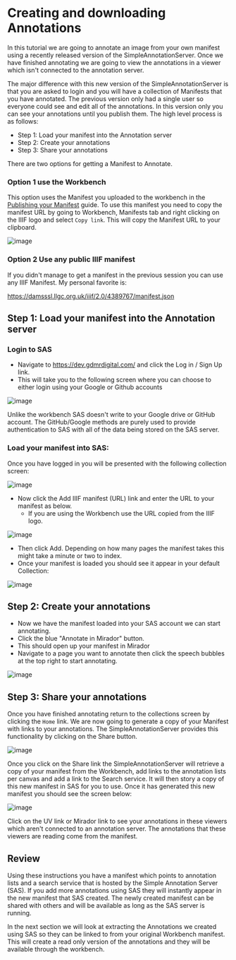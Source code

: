 # Creating and downloading Annotations

In this tutorial we are going to annotate an image from your own manifest using a recently released version of the SimpleAnnotationServer. Once we have finished annotating we are going to view the annotations in a viewer which isn't connected to the annotation server.

The major difference with this new version of the SimpleAnnotationServer is that you are asked to login and you will have a collection of Manifests that you have annotated. The previous version only had a single user so everyone could see and edit all of the annotations. In this version only you can see your annotations until you publish them. The high level process is as follows:

 * Step 1: Load your manifest into the Annotation server
 * Step 2: Create your annotations
 * Step 3: Share your annotations

There are two options for getting a Manifest to Annotate.

### Option 1 use the Workbench

This option uses the Manifest you uploaded to the workbench in the [Publishing your Manifest](../day-three/workbench/) guide. To use this manifest you need to copy the manifest URL by going to Workbench, Manifests tab and right clicking on the IIIF logo and select `Copy link`. This will copy the Manifest URL to your clipboard. 

![image](imgs/workbench_iiif_link.png)

### Option 2 Use any public IIIF manifest

If you didn't manage to get a manifest in the previous session you can use any IIIF Manifest. My personal favorite is:

https://damsssl.llgc.org.uk/iiif/2.0/4389767/manifest.json

## Step 1: Load your manifest into the Annotation server

### Login to SAS
 * Navigate to https://dev.gdmrdigital.com/ and click the Log in / Sign Up link. 
 * This will take you to the following screen where you can choose to either login using your Google or Github accounts

![image](imgs/sas/login.png)  

Unlike the workbench SAS doesn't write to your Google drive or GitHub account. The GitHub/Google methods are purely used to provide authentication to SAS with all of the data being stored on the SAS server. 

### Load your manifest into SAS:
Once you have logged in you will be presented with the following collection screen: 

![image](imgs/sas/empty_collection.png)  

 * Now click the Add IIIF manifest (URL) link and enter the URL to your manifest as below.
   * If you are using the Workbench use the URL copied from the IIIF logo.

![image](imgs/sas/add_manifest.png)  

 * Then click Add. Depending on how many pages the manifest takes this might take a minute or two to index.
 * Once your manifest is loaded you should see it appear in your default Collection:

![image](imgs/sas/manifest.png)  

## Step 2: Create your annotations

 * Now we have the manifest loaded into your SAS account we can start annotating.
 * Click the blue "Annotate in Mirador" button.
 * This should open up your manifest in Mirador
 * Navigate to a page you want to annotate then click the speech bubbles at the top right to start annotating. 

![image](imgs/sas/annotate.png)  

## Step 3: Share your annotations

Once you have finished annotating return to the collections screen by clicking the `Home` link. We are now going to generate a copy of your Manifest with links to your annotations. The SimpleAnnotationServer provides this functionality by clicking on the Share button.

![image](imgs/sas/share-annos.png)

Once you click on the Share link the SimpleAnnotationServer will retrieve a copy of your manifest from the Workbench, add links to the annotation lists per canvas and add a link to the Search service. It will then story a copy of this new manifest in SAS for you to use. Once it has generated this new manifest you should see the screen below:

![image](imgs/sas/share-annos-page.png)

Click on the UV link or Mirador link to see your annotations in these viewers which aren't connected to an annotation server. The annotations that these viewers are reading come from the manifest. 

## Review

Using these instructions you have a manifest which points to annotation lists and a search service that is hosted by the Simple Annotation Server (SAS). If you add more annotations using SAS they will instantly appear in the new manifest that SAS created. The newly created manifest can be shared with others and will be available as long as the SAS server is running. 

In the next section we will look at extracting the Annotations we created using SAS so they can be linked to from your original Workbench manifest. This will create a read only version of the annotations and they will be available through the workbench. 



